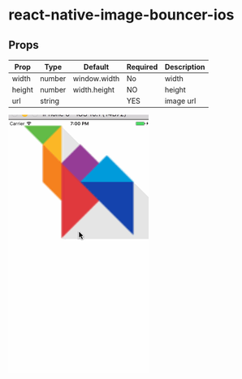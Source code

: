 # react-native-image-bouncer-ios

Props
-----
Prop                  | Type     | Default                   | Required | Description
--------------------- | -------- | ------------------------- | -------- | -----------
width|number|window.width|No| width
height|number|width.height|NO|height
url|string||YES|image url

![](./gif/bounce.gif)
